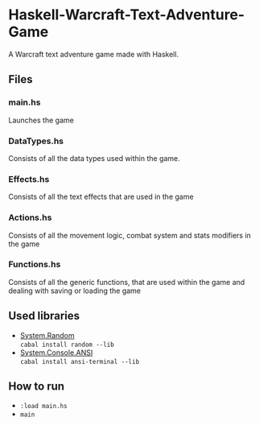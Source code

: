 # Haskell-Warcraft-Text-Adventure-Game
A Warcraft text adventure game made with Haskell.

## Files

### main.hs
Launches the game

### DataTypes.hs
Consists of all the data types used within the game.

### Effects.hs
Consists of all the text effects that are used in the game

### Actions.hs
Consists of all the movement logic, combat system and stats modifiers in the game

### Functions.hs
Consists of all the generic functions, that are used within the game and dealing with saving or loading the game

## Used libraries

- [System.Random](https://hackage.haskell.org/package/random-1.1/docs/System-Random.html) <br>`cabal install random --lib`
- [System.Console.ANSI](https://hackage.haskell.org/package/ansi-terminal-0.10.3/docs/System-Console-ANSI.html) <br>`cabal install ansi-terminal --lib`

## How to run
- `:load main.hs`
- `main`
